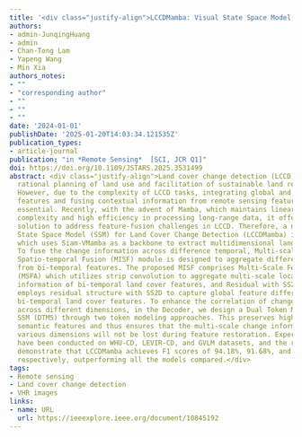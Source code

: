```yaml
---
title: '<div class="justify-align">LCCDMamba: Visual State Space Model for Land Cover Change Detection of VHR Remote Sensing Images</div>'
authors: 
- admin-JunqingHuang
- admin
- Chan-Tong Lam
- Yapeng Wang
- Min Xia
authors_notes:
- ""
- "corresponding author"
- ""
- ""
- ""
date: '2024-01-01'
publishDate: '2025-01-20T14:03:34.121535Z'
publication_types:
- article-journal
publication: "in *Remote Sensing*  [SCI, JCR Q1]"
doi: https://doi.org/10.1109/JSTARS.2025.3531499
abstract: <div class="justify-align">Land cover change detection (LCCD) is a crucial research topic for 
  rational planning of land use and facilitation of sustainable land resource growth.
  However, due to the complexity of LCCD tasks, integrating global and local 
  features and fusing contextual information from remote sensing features are 
  essential. Recently, with the advent of Mamba, which maintains linear time 
  complexity and high efficiency in processing long-range data, it offers a new 
  solution to address feature-fusion challenges in LCCD. Therefore, a novel Visual 
  State Space Model (SSM) for Land Cover Change Detection (LCCDMamba) is proposed, 
  which uses Siam-VMamba as a backbone to extract multidimensional land cover features. 
  To fuse the change information across difference temporal, Multi-scale Information 
  Spatio-temporal Fusion (MISF) module is designed to aggregate difference information 
  from bi-temporal features. The proposed MISF comprises Multi-Scale Feature Aggregation 
  (MSFA) which utilizes strip convolution to aggregate multi-scale local change 
  information of bi-temporal land cover features, and Residual with SS2D (RSS) which 
  employs residual structure with SS2D to capture global feature differences of 
  bi-temporal land cover features. To enhance the correlation of change features 
  across different dimensions, in the Decoder, we design a Dual Token Modeling 
  SSM (DTMS) through two token modeling approaches. This preserves high-dimensional 
  semantic features and thus ensures that the multi-scale change information across 
  various dimensions will not be lost during feature restoration. Experiments 
  have been conducted on WHU-CD, LEVIR-CD, and GVLM datasets, and the results 
  demonstrate that LCCDMamba achieves F1 scores of 94.18%, 91.68%, and 87.14%, 
  respectively, outperforming all the models compared.</div>
tags:
- Remote sensing
- Land cover change detection
- VHR images
links:
- name: URL
  url: https://ieeexplore.ieee.org/document/10845192
---
```

